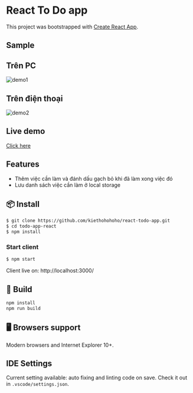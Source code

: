 # React To Do app

This project was bootstrapped with [Create React App](https://github.com/facebook/create-react-app).

## Sample

## Trên PC
![demo1](https://user-images.githubusercontent.com/72819240/128527444-b3ee9c89-85e8-4109-9b2a-6b79fc8fcb23.png)

## Trên điện thoại

![demo2](https://user-images.githubusercontent.com/72819240/128527519-ebd16add-6edc-48fe-b554-b34fec94ac89.png)

## Live demo

[Click here](https://kiethohohoho.github.io/react-todo-app/)

## Features

- Thêm việc cần làm và đánh dấu gạch bỏ khi đã làm xong việc đó
- Lưu danh sách việc cần làm ở local storage

## 📦 Install

```bash
$ git clone https://github.com/kiethohohoho/react-todo-app.git
$ cd todo-app-react
$ npm install
```

### Start client

```bash
$ npm start
```

Client live on: http://localhost:3000/

## 🔨 Build

```bash
npm install
npm run build
```

## 🖥 Browsers support

Modern browsers and Internet Explorer 10+.

## IDE Settings

Current setting available: auto fixing and linting code on save.
Check it out in `.vscode/settings.json`.

